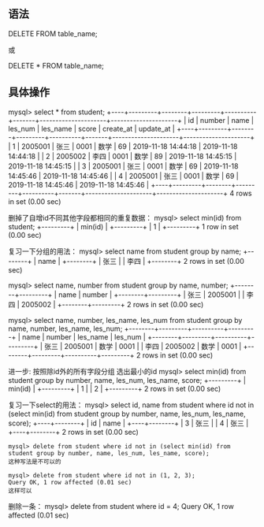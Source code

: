 ## 语法
DELETE FROM table_name;

或

DELETE * FROM table_name;


## 具体操作
mysql> select * from student;
+----+---------+--------+---------+----------+-------+---------------------+---------------------+
| id | number  | name   | les_num | les_name | score | create_at           | update_at           |
+----+---------+--------+---------+----------+-------+---------------------+---------------------+
| 1  | 2005001 | 张三   | 0001    | 数学     |    69 | 2019-11-18 14:44:18 | 2019-11-18 14:44:18 |
| 2  | 2005002 | 李四   | 0001    | 数学     |    89 | 2019-11-18 14:45:15 | 2019-11-18 14:45:15 |
| 3  | 2005001 | 张三   | 0001    | 数学     |    69 | 2019-11-18 14:45:46 | 2019-11-18 14:45:46 |
| 4  | 2005001 | 张三   | 0001    | 数学     |    69 | 2019-11-18 14:45:46 | 2019-11-18 14:45:46 |
+----+---------+--------+---------+----------+-------+---------------------+---------------------+
4 rows in set (0.00 sec)

删掉了自增id不同其他字段都相同的重复数据：
mysql> select min(id) from student;
+---------+
| min(id) |
+---------+
| 1       |
+---------+
1 row in set (0.00 sec)

复习一下分组的用法：
mysql> select name from student group by name;
+--------+
| name   |
+--------+
| 张三   |
| 李四   |
+--------+
2 rows in set (0.00 sec)

mysql> select name, number from student group by name, number;
+--------+---------+
| name   | number  |
+--------+---------+
| 张三   | 2005001 |
| 李四   | 2005002 |
+--------+---------+
2 rows in set (0.00 sec)

mysql> select name, number, les_name, les_num from student group by name, number, les_name, les_num;
+--------+---------+----------+---------+
| name   | number  | les_name | les_num |
+--------+---------+----------+---------+
| 张三   | 2005001 | 数学     | 0001    |
| 李四   | 2005002 | 数学     | 0001    |
+--------+---------+----------+---------+
2 rows in set (0.00 sec)

进一步: 按照除id外的所有字段分组 选出最小的id
mysql> select min(id) from student group by number, name, les_num, les_name, score;
+---------+
| min(id) |
+---------+
| 1       |
| 2       |
+---------+
2 rows in set (0.00 sec)

复习一下select的用法：
mysql> select id, name from student where id not in (select min(id) from student group by number, name, les_num, les_name, score);
+----+--------+
| id | name   |
+----+--------+
| 3  | 张三   |
| 4  | 张三   |
+----+--------+
2 rows in set (0.00 sec)

```
mysql> delete from student where id not in (select min(id) from student group by number, name, les_num, les_name, score);
这种写法是不可以的

mysql> delete from student where id not in (1, 2, 3);
Query OK, 1 row affected (0.01 sec)
这样可以
```
删除一条：
mysql> delete from student where id = 4;
Query OK, 1 row affected (0.01 sec)